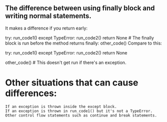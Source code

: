 ## The difference between using finally block and writing normal statements.

It makes a difference if you return early:

try:
    run_code1()
except TypeError:
    run_code2()
    return None   # The finally block is run before the method returns
finally:
    other_code()
Compare to this:

try:
    run_code1()
except TypeError:
    run_code2()
    return None

other_code()  # This doesn't get run if there's an exception.

# Other situations that can cause differences:

    If an exception is thrown inside the except block.
    If an exception is thrown in run_code1() but it's not a TypeError.
    Other control flow statements such as continue and break statements.